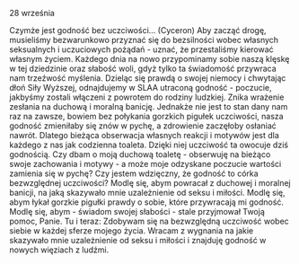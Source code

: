 28 września

Czymże jest godność bez uczciwości...
(Cyceron)
 Aby zacząć drogę, musieliśmy bezwarunkowo przyznać się do bezsilności wobec własnych seksualnych i uczuciowych pożądań - uznać, że przestaliśmy kierować własnym życiem. Każdego dnia na nowo przypominamy sobie naszą klęskę w tej dziedzinie oraz słabość woli, gdyż tylko ta świadomość przywraca nam trzeźwość myślenia. Dzieląc się prawdą o swojej niemocy i chwytając dłoń Siły Wyższej, odnajdujemy w SLAA utraconą godność - poczucie, jakbyśmy zostali włączeni z powrotem do rodziny ludzkiej. Znika wrażenie zesłania na duchową i moralną banicję. Jednakże nie jest to stan dany nam raz na zawsze, bowiem bez połykania gorzkich pigułek uczciwości, nasza godność zmieniłaby się znów w pychę, a zdrowienie zaczęłoby osłaniać nawrót. Dlatego bieżąca obserwacja własnych reakcji i motywów jest dla każdego z nas jak codzienna toaleta. Dzięki niej uczciwość ta owocuje dziś godnością.
 Czy dbam o moją duchową toaletę - obserwuję na bieżąco swoje zachowania i motywy - a może moje odzyskane poczucie wartości zamienia się w pychę? Czy jestem wdzięczny, że godność to córka bezwzględnej uczciwości?
 Modlę się, abym powracał z duchowej i moralnej banicji, na jaką skazywało mnie uzależnienie od seksu i miłości. Modlę się, abym łykał gorzkie pigułki prawdy o sobie, które przywracają mi godność. Modlę się, abym - świadom swojej słabości - stale przyjmował Twoją pomoc, Panie.
Tu i teraz: Zdobywam się na bezwzględną uczciwość wobec siebie w każdej
sferze mojego życia. Wracam z wygnania na jakie skazywało mnie uzależnienie od seksu i miłości i znajduję godność w nowych więziach z ludźmi.
